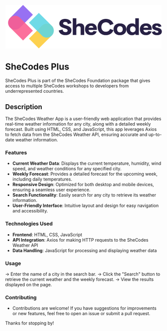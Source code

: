![SheCodes](./images/shecodes-logo.png)

# SheCodes Plus

SheCodes Plus is part of the SheCodes Foundation package that gives access to multiple SheCodes workshops to developers from underrepresented countries.

## Description
The SheCodes Weather App is a user-friendly web application that provides real-time weather information for any city, along with a detailed weekly forecast. Built using HTML, CSS, and JavaScript, this app leverages Axios to fetch data from the SheCodes Weather API, ensuring accurate and up-to-date weather information.

### Features
* **Current Weather Data**: Displays the current temperature, humidity, wind speed, and weather conditions for any specified city.
* **Weekly Forecast**: Provides a detailed forecast for the upcoming week, including daily temperatures.
* **Responsive Design**: Optimized for both desktop and mobile devices, ensuring a seamless user experience.
* **Search Functionality**: Easily search for any city to retrieve its weather information.
* **User-Friendly Interface**: Intuitive layout and design for easy navigation and accessibility.

### Technologies Used
* **Frontend**: HTML, CSS, JavaScript
* **API Integration**: Axios for making HTTP requests to the SheCodes Weather API
* **Data Handling**: JavaScript for processing and displaying weather data

### Usage
→ Enter the name of a city in the search bar.
→ Click the "Search" button to retrieve the current weather and the weekly forecast.
→ View the results displayed on the page.

### Contributing
* Contributions are welcome! If you have suggestions for improvements or new features, feel free to open an issue or submit a pull request.

Thanks for stopping by!

